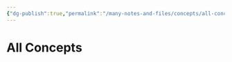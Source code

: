 ```yaml
---
{"dg-publish":true,"permalink":"/many-notes-and-files/concepts/all-concepts/","noteIcon":"","created":"2025-10-10T12:01:32.523+02:00","updated":"2025-10-10T12:04:09.411+02:00"}
---
```


# All Concepts


















